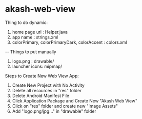 # akash-web-view



Thing to do dynamic:
1. home page url : Helper.java
2. app name : strings.xml
3. colorPrimary, colorPrimaryDark, colorAccent : colors.xml



-- Things to put manually
1. logo.png : drawable/
2. launcher icons: mipmap/



Steps to Create New Web View App:
1. Create New Project with No Activity
2. Delete all resources in "res" folder
3. Delete Android Manifest File
4. Click Application Package and Create New "Akash Web View"
5. Click on "res" folder and create new "Image Assets"
6. Add "logo.png/jpg..." in "drawable" folder
